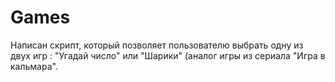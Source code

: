 # Games
Написан скрипт, который позволяет пользователю выбрать одну из двух игр : "Угадай число" или "Шарики" (аналог игры из сериала "Игра в кальмара". 
